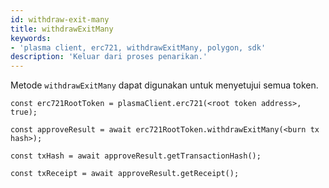 ```yaml
---
id: withdraw-exit-many
title: withdrawExitMany
keywords:
- 'plasma client, erc721, withdrawExitMany, polygon, sdk'
description: 'Keluar dari proses penarikan.'
---
```


Metode `withdrawExitMany` dapat digunakan untuk menyetujui semua token.

```
const erc721RootToken = plasmaClient.erc721(<root token address>, true);

const approveResult = await erc721RootToken.withdrawExitMany(<burn tx hash>);

const txHash = await approveResult.getTransactionHash();

const txReceipt = await approveResult.getReceipt();

```
